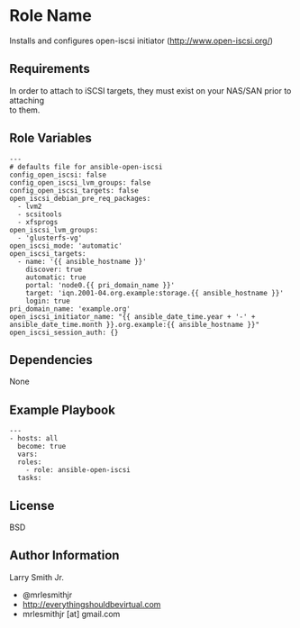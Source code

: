 Role Name
=========

Installs and configures open-iscsi initiator (http://www.open-iscsi.org/)

Requirements
------------

In order to attach to iSCSI targets, they must exist on your NAS/SAN prior to attaching  
to them.

Role Variables
--------------

````
---
# defaults file for ansible-open-iscsi
config_open_iscsi: false
config_open_iscsi_lvm_groups: false
config_open_iscsi_targets: false
open_iscsi_debian_pre_req_packages:
  - lvm2
  - scsitools
  - xfsprogs
open_iscsi_lvm_groups:
  - 'glusterfs-vg'
open_iscsi_mode: 'automatic'
open_iscsi_targets:
  - name: '{{ ansible_hostname }}'
    discover: true
    automatic: true
    portal: 'node0.{{ pri_domain_name }}'
    target: 'iqn.2001-04.org.example:storage.{{ ansible_hostname }}'
    login: true
pri_domain_name: 'example.org'
open_iscsi_initiator_name: "{{ ansible_date_time.year + '-' + ansible_date_time.month }}.org.example:{{ ansible_hostname }}"
open_iscsi_session_auth: {}

````
Dependencies
------------

None

Example Playbook
----------------

````
---
- hosts: all
  become: true
  vars:
  roles:
    - role: ansible-open-iscsi
  tasks:

````

License
-------

BSD

Author Information
------------------

Larry Smith Jr.
- @mrlesmithjr
- http://everythingshouldbevirtual.com
- mrlesmithjr [at] gmail.com
